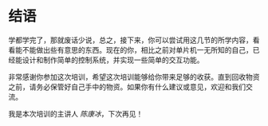 # 结语

学都学完了，那就废话少说，总之，接下来，你可以尝试用这几节的所学内容，看看能不能做出些有意思的东西。现在的你，相比之前对单片机一无所知的自己，已经能设计和制作简单的控制系统，并实现一些简单的交互功能。

非常感谢你参加这次培训，希望这次培训能够给你带来足够的收获。直到回收物资之前，请务必保管好自己手中的物资。如果你有什么建议或意见，欢迎和我们交流。

我是本次培训的主讲人 _陈康冰_，下次再见！
